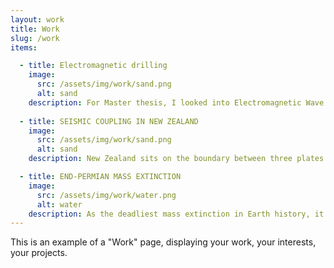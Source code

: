 ```yaml
---
layout: work
title: Work
slug: /work
items:

  - title: Electromagnetic drilling 
    image:
      src: /assets/img/work/sand.png
      alt: sand
    description: For Master thesis, I looked into Electromagnetic Wave Drilling which has potential to drastically increase the number of geothermal sites, and accelerate progress toward a net zero energy sector.
    
  - title: SEISMIC COUPLING IN NEW ZEALAND
    image:
      src: /assets/img/work/sand.png
      alt: sand
    description: New Zealand sits on the boundary between three plates. This unique configuration creates many breathtaking landscape and geophysics features.

  - title: END-PERMIAN MASS EXTINCTION
    image:
      src: /assets/img/work/water.png
      alt: water
    description: As the deadliest mass extinction in Earth history, it eliminated 90% creatures on Earth. The primary cause is the eruption of Siberian Trap. Here we will take a look at the chain reaction from it.
---
```


This is an example of a "Work" page, displaying your work, your interests, your projects.
<br />
<br />
